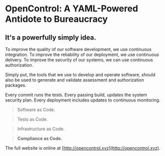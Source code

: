 # OpenControl: A YAML-Powered Antidote to Bureaucracy

## It's a powerfully simply idea.

To improve the quality of our software development, we use continuous integration.
To improve the reliability of our deployment, we use continuous delivery.
To improve the security of our systems, we can use continuous authorization.

Simply put, the tools that we use to develop and operate software, should also be
used to generate and validate assessment and authorization packages.

Every commit runs the tests.
Every passing build, updates the system security plan.
Every deployment includes updates to continuous monitoring.

> Software as Code.

> Tests as Code.

> Infrastructure as Code.

> __Compliance as Code.__

The full website is online at [http://opencontrol.xyz](http://opencontrol.xyz).

